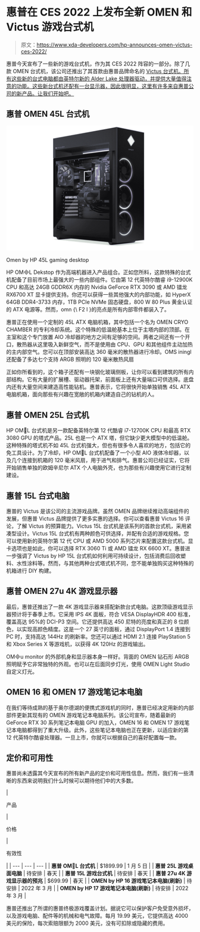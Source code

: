 # 惠普在 CES 2022 上发布全新 OMEN 和 Victus 游戏台式机

> 原文：<https://www.xda-developers.com/hp-announces-omen-victus-ces-2022/>

惠普今天宣布了一些新的游戏台式机，作为其 CES 2022 阵容的一部分。除了几款 OMEN 台式机，该公司还推出了其首款由惠普品牌命名的 [Victus 台式机。所有这些新的台式电脑都由英特尔新的 Alder Lake 处理器驱动，并提供大量值得注意的功能。这些新台式机还配有一台显示器，因此很明显，这里有许多来自惠普公司的新产品。让我们开始吧。](https://www.xda-developers.com/hp-announces-omen-laptops-victus-brand-gaming/)

## 惠普 OMEN 45L 台式机

 <picture>![The Omen by HP 45L gaming desktop is one of the best options out there with impressive performance, great cooling solution, and excellent design.](img/84c172649236ebdb5c6ff83b88e95281.png)</picture> 

Omen by HP 45L gaming desktop

HP OML Dekstop 作为高端机器进入产品组合。正如您所料，这款特殊的台式机配备了目前市场上最强大的一些内部组件。它由第 12 代英特尔酷睿 i9-12900K CPU 和高达 24GB GDDR6X 内存的 Nvidia GeForce RTX 3090 或 AMD 镭龙 RX6700 XT 显卡提供支持。你还可以获得一些其他强大的内部功能，如 HyperX 64GB DDR4-3733 内存，1TB PCIe NVMe 固态硬盘，800 W 80 Plus 黄金认证的 ATX 电源等。然而，omn {\\ F2 l }的亮点是所有内部零件都装入了。

惠普正在使用一个定制的 45L ATX 电脑机箱，其中包括一个名为 OMEN CRYO CHAMBER 的专利冷却系统。这个特殊的低温舱基本上位于主塔内部的顶部。在主室和这个专门放置 AIO 冷却器的地方之间有足够的空间。两者之间还有一个开口，散热器从这里吸入新鲜空气，而不是使用由 CPU、GPU 和其他组件主动加热的主内部空气。您可以在顶部安装高达 360 毫米的散热器进行冷却。OMS iningl 还配备了多达七个支持 ARGB 照明的 120 毫米散热风扇

正如你所看到的，这个箱子还配有一块钢化玻璃侧板，让你可以看到建筑的所有内部结构。它有大量的扩展槽、驱动器托架，前面板上还有大量端口可供选择。底盘内还有大量空间来建造高性能钻机。惠普表示，它将很快开始单独销售 45L ATX 电脑机箱，面向那些有兴趣在宽敞的机箱内建造自己的钻机的人。

## 惠普 OMEN 25L 台式机

HP OML 台式机是另一款配备英特尔第 12 代酷睿 i7-12700K CPU 和最高 RTX 3080 GPU 的塔式产品。25L 也是一个 ATX 塔，但它缺少更大模型中的低温舱。这种特殊的塔式机不如 45L 台式机强大，但也有很多令人喜欢的地方，包括它的免工具设计。为了冷却，HP OML 台式机配备了一个小型 AIO 液体冷却器，以及几个连接到机箱的 120 毫米风扇，用于进气和排气。惠普公司已经证实，它将开始销售单独的欧姆辛尼尔 ATX 个人电脑外壳，也为那些有兴趣使用它进行定制建设。

## 惠普 15L 台式电脑

惠普的 Victus 是该公司的主流游戏品牌。虽然 OMEN 品牌继续推动高端组件的发展，但惠普 Victus 品牌提供了更多实惠的选择。你可以查看惠普 Victus 16 评论，了解 Victus 的预算能力。Victus 15L 台式机是该系列的首款台式机，采用紧凑型设计。Victus 15L 台式机有两种颜色可供选择，并配有合适的游戏规格。您可以使用新的英特尔第 12 代 CPU 或 AMD 5000 系列芯片来配置这款台式机。显卡选项也是如此，你可以选择 RTX 3060 Ti 或 AMD 镭龙 RX 6600 XT。惠普进一步强调了 Victus by HP 15L 台式机如何利用可持续设计，包括消费后回收塑料、水性涂料等。然而，与其他两种台式塔式机不同，您不能单独购买这种特殊的机箱进行 DIY 构建。

## 惠普 OMEN 27u 4K 游戏显示器

最后，惠普还推出了一款 4K 游戏显示器来搭配新款台式电脑。这款顶级游戏显示器预计将于春季上市。它采用 IPS 4K 面板，符合 VESA DisplayHDR 400 标准，覆盖高达 95%的 DCI-P3 空间。它还提供高达 450 尼特的亮度和真正的 8 位颜色，以实现高颜色精度。这是一个 27 英寸的面板，通过 DisplayPort 1.4 连接到 PC 时，支持高达 144Hz 的刷新率。您还可以通过 HDMI 2.1 连接 PlayStation 5 和 Xbox Series X 等游戏机，以获得 4K 120Hz 的游戏输出。

OMu monitor 的外部机身和显示器本身一样好。背面的 OMEN 钻石形 ARGB 照明赋予它非常独特的外观。也可以在后面同步灯光，使用 OMEN Light Studio 自定义灯光。

## OMEN 16 和 OMEN 17 游戏笔记本电脑

在我们等待成熟的基于奥尔德湖的便携式游戏机的同时，惠普已经决定用新的内部部件更新其现有的 OMEN 游戏笔记本电脑系列。该公司宣布，随着最新的 GeForce RTX 30 系列笔记本电脑 GPU 的加入，OMEN 16 和 OMEN 17 游戏笔记本电脑都得到了重大升级。此外，这些笔记本电脑也正在更新，以适应新的第 12 代英特尔酷睿处理器。一旦上市，你就可以根据自己的喜好配置每一款。

## 定价和可用性

惠普尚未透露其今天宣布的所有新产品的定价和可用性信息。然而，我们有一些清晰的东西来说明我们什么时候可以期待他们中的大多数。

| 

产品

 | 

价格

 | 

有效性

 |
| --- | --- | --- |
| **惠普 OML 台式机** | $1899.99 | 1 月 5 日 |
| **惠普 25L 游戏桌面电脑** | 待安排 | 春天 |
| **惠普 15L 游戏台式机** | 待安排 | 春天 |
| **惠普 27u 4K 游戏显示器的预兆** | $699.99 | 春天 |
| **OMEN by HP 16 游戏笔记本电脑(刷新)** | 待安排 | 2022 年 3 月 |
| **OMEN by HP 17 游戏笔记本电脑(刷新)** | 待安排 | 2022 年 3 月 |

惠普还推出了所谓的惠普终极游戏覆盖计划。据说它可以保护客户免受意外损坏，以及游戏电脑、配件等的机械和电气故障。每月 19.99 美元，它提供高达 4000 美元的保险，每次索赔限额为 2000 美元，没有可扣除或隐藏的费用。